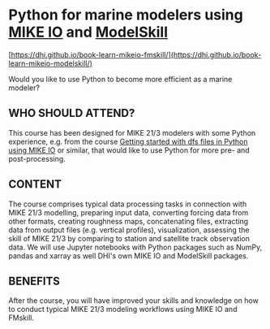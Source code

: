 # Python for marine modelers using [MIKE IO](https://github.com/DHI/mikeio) and [ModelSkill](https://github.com/DHI/modelskill)

[https://dhi.github.io/book-learn-mikeio-fmskill/](https://dhi.github.io/book-learn-mikeio-modelskill/)

Would you like to use Python to become more efficient as a marine modeler?

## WHO SHOULD ATTEND?

This course has been designed for MIKE 21/3 modelers with some Python experience, e.g. from the course [Getting started with dfs files in Python using MIKE IO](https://dhi.github.io/getting-started-with-mikeio/intro.html) or similar, that would like to use Python for more pre- and post-processing. 

## CONTENT

The course comprises typical data processing tasks in connection with MIKE 21/3 modelling, preparing input data, converting forcing data from other formats, creating roughness maps, concatenating files, extracting data from output files (e.g. vertical profiles), visualization, assessing the skill of MIKE 21/3 by comparing to station and satellite track observation data. We will use Jupyter notebooks with Python packages such as NumPy, pandas and xarray as well DHI's own MIKE IO and ModelSkill packages. 

## BENEFITS

After the course, you will have improved your skills and knowledge on how to conduct typical MIKE 21/3 modeling workflows using MIKE IO and FMskill.
